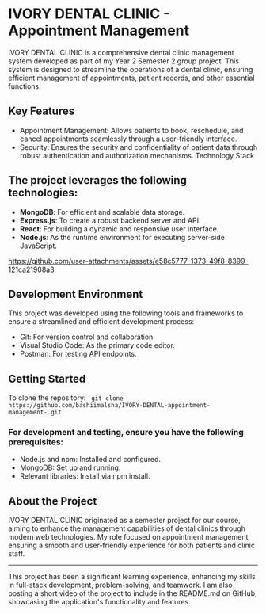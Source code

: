 # IVORY DENTAL CLINIC - Appointment Management

IVORY DENTAL CLINIC is a comprehensive dental clinic management system developed as part of my Year 2 Semester 2 group project. This system is designed to streamline the operations of a dental clinic, ensuring efficient management of appointments, patient records, and other essential functions.

## Key Features

- Appointment Management: Allows patients to book, reschedule, and cancel appointments seamlessly through a user-friendly interface.
- Security: Ensures the security and confidentiality of patient data through robust authentication and authorization mechanisms.
 Technology Stack

##  The project leverages the following technologies:

- **MongoDB**: For efficient and scalable data storage.
- **Express.js**: To create a robust backend server and API.
- **React**: For building a dynamic and responsive user interface.
- **Node.js**: As the runtime environment for executing server-side JavaScript.

https://github.com/user-attachments/assets/e58c5777-1373-49f8-8399-121ca21908a3

## Development Environment

This project was developed using the following tools and frameworks to ensure a streamlined and efficient development process:

- Git: For version control and collaboration.
- Visual Studio Code: As the primary code editor.
- Postman: For testing API endpoints.


## Getting Started

To clone the repository:
``` git clone https://github.com/bashiimalsha/IVORY-DENTAL-appointment-management-.git```


### For development and testing, ensure you have the following prerequisites:

- Node.js and npm: Installed and configured.
- MongoDB: Set up and running.
- Relevant libraries: Install via npm install.

## About the Project

IVORY DENTAL CLINIC originated as a semester project for our course, aiming to enhance the management capabilities of dental clinics through modern web technologies. My role focused on appointment management, ensuring a smooth and user-friendly experience for both patients and clinic staff.

---

This project has been a significant learning experience, enhancing my skills in full-stack development, problem-solving, and teamwork. I am also posting a short video of the project to include in the README.md on GitHub, showcasing the application's functionality and features.
